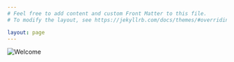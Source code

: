 ```yaml
---
# Feel free to add content and custom Front Matter to this file.
# To modify the layout, see https://jekyllrb.com/docs/themes/#overriding-theme-defaults

layout: page
---
```

![Welcome](https://professorxavier.github.io/images/brasilia_parquecidade.jpg)